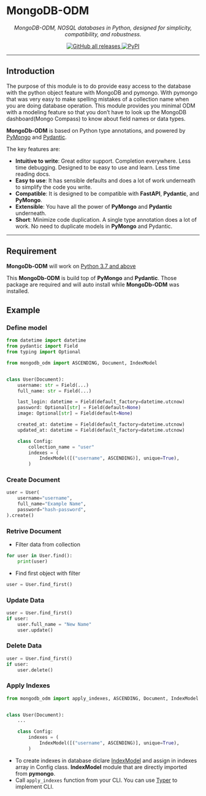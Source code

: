 # MongoDB-ODM

<p align="center">
    <em>MongoDB-ODM, NOSQL databases in Python, designed for simplicity, compatibility, and robustness.</em>
</p>

<p align="center">

<a href="https://github.com/nayan32biswas/mongodb-odm" target="_blank">
    <img alt="GitHub all releases" src="https://img.shields.io/github/downloads/nayan32biswas/mongodb-odm/total?color=success">
</a>
<a href="https://pypi.org/project/mongodb-odm/">
    <img alt="PyPI" src="https://img.shields.io/pypi/v/mongodb-odm?color=blue">
</a>
</p>

---

## Introduction

The purpose of this module is to do provide easy access to the database with the python object feature with MongoDB and pymongo. With pymongo that was very easy to make spelling mistakes of a collection name when you are doing database operation. This module provides you minimal ODM with a modeling feature so that you don’t have to look up the MongoDB dashboard(Mongo Compass) to know about field names or data types.

**MongoDb-ODM** is based on Python type annotations, and powered by <a href="https://pymongo.readthedocs.io/en/stable/" class="external-link" target="_blank">PyMongo</a> and <a href="https://docs.pydantic.dev/" class="external-link" target="_blank">Pydantic</a>.

The key features are:

- **Intuitive to write**: Great editor support. Completion everywhere. Less time debugging. Designed to be easy to use and learn. Less time reading docs.
- **Easy to use**: It has sensible defaults and does a lot of work underneath to simplify the code you write.
- **Compatible**: It is designed to be compatible with **FastAPI**, **Pydantic**, and **PyMongo**.
- **Extensible**: You have all the power of **PyMongo** and **Pydantic** underneath.
- **Short**: Minimize code duplication. A single type annotation does a lot of work. No need to duplicate models in **PyMongo** and Pydantic.

---

## Requirement

**MongoDb-ODM** will work on <a href="https://www.python.org/downloads/" class="external-link" target="_blank">Python 3.7 and above</a>

This **MongoDb-ODM** is build top of **PyMongo** and **Pydantic**. Those package are required and will auto install while **MongoDb-ODM** was installed.

## Example

### Define model

```py
from datetime import datetime
from pydantic import Field
from typing import Optional

from mongodb_odm import ASCENDING, Document, IndexModel


class User(Document):
    username: str = Field(...)
    full_name: str = Field(...)

    last_login: datetime = Field(default_factory=datetime.utcnow)
    password: Optional[str] = Field(default=None)
    image: Optional[str] = Field(default=None)

    created_at: datetime = Field(default_factory=datetime.utcnow)
    updated_at: datetime = Field(default_factory=datetime.utcnow)

    class Config:
        collection_name = "user"
        indexes = (
            IndexModel([("username", ASCENDING)], unique=True),
        )
```

### Create Document

```py
user = User(
    username="username",
    full_name="Example Name",
    password="hash-password",
).create()
```

### Retrive Document

- Filter data from collection

```py
for user in User.find():
    print(user)
```

- Find first object with filter

```py
user = User.find_first()
```

### Update Data


```py
user = User.find_first()
if user:
    user.full_name = "New Name"
    user.update()
```

### Delete Data

```py
user = User.find_first()
if user:
    user.delete()
```

### Apply Indexes

```py
from mongodb_odm import apply_indexes, ASCENDING, Document, IndexModel


class User(Document):
    ...

    class Config:
        indexes = (
            IndexModel([("username", ASCENDING)], unique=True),
        )
```

- To create indexes in database diclare [IndexModel](https://pymongo.readthedocs.io/en/stable/tutorial.html#indexing) and assign in indexes array in Config class. **IndexModel** module that are directly imported from **pymongo**.
- Call `apply_indexes` function from your CLI. You can use [Typer](https://typer.tiangolo.com/) to implement CLI.
